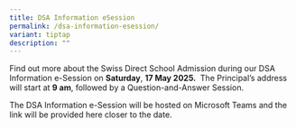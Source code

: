 ```yaml
---
title: DSA Information eSession
permalink: /dsa-information-esession/
variant: tiptap
description: ""
---
```

<p>Find out more about the Swiss Direct School Admission during our DSA Information
e-Session on <strong>Saturday</strong>, <strong>17 May 2025.</strong> &nbsp;The
Principal’s address will start at <strong>9 am</strong>, followed by a Question-and-Answer
Session.</p>
<p></p>
<p>The DSA Information e-Session will be hosted on Microsoft Teams and the
link will be provided here closer to the date.</p>